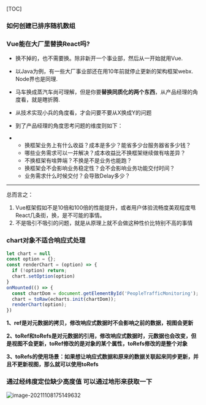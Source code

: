 [TOC]

### 如何创建已排序随机数组



### Vue能在大厂里替换React吗?

- 换不掉的，也不需要换。除非新开一个事业部，然后从一开始就用Vue.

- 以Java为例，有一些大厂事业部还在用10年前就停止更新的架构框架webx. Node界也是同理.

- 马车换成蒸汽车尚可理解，但是你要**替换同质化的两个东西**，从产品经理的角度看，就是瞎折腾.

- 从技术实现小兵的角度看，才会问要不要从X换成Y的问题

- 到了产品经理的角度思考问题的维度则如下：

- - 换框架业务上有什么收益？成本是多少？能省多少台服务器省多少钱？
  - 哪些业务需求可以一并解决？成本收益比不换框架继续做有啥差异？
  - 不换框架有啥弊端？不换是不是业务也能跑？
  - 换框架会不会影响业务稳定性？会不会影响业务功能交付时间？
  - 业务需求什么时候交付？会导致Delay多少？

------

总而言之：

1. Vue框架假如不是10倍和100倍的性能提升，或者用户体验流畅度美观程度甩React几条街，换，是不可能的事情。
2. 不是吸引不吸引的问题，就是从原理上就不会做这种性价比特别不高的事情



### chart对象不适合响应式处理

```ts
let chart = null
const option = {};
const renderChart = (option) => {
  if (!option) return;
  chart.setOption(option)
}
onMounted(() => {
  const chartDom = document.getElementById('PeopleTrafficMonitoring');
  chart = toRaw(echarts.init(chartDom));
  renderChart(option);
})
```





**1、ref是对元数据的拷贝，修改响应式数据时不会影响之前的数据，视图会更新**

**2、toRef和toRefs是对元数据的引用，修改响应式数据时，元数据也会改变，但是视图不会更新，toRef修改的是对象的某个属性，toRefs修改的是整个对象**

**3、toRefs的使用场景：如果想让响应式数据和原来的数据关联起来同步更新，并且不更新视图，那么就可以使用toRefs**



### 通过经纬度定位缺少高度值 可以通过地形来获取一下

![image-20211108175149632](../微信优秀推文/imgs/image-20211108175149632.png)